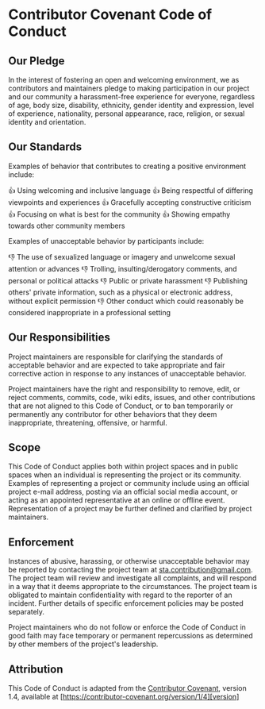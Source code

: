 Contributor Covenant Code of Conduct
================================================================================

Our Pledge
--------------------------------------------------------------------------------

In the interest of fostering an open and welcoming environment, 
we as contributors and maintainers pledge to making participation 
in our project and our community a harassment-free experience for 
everyone, regardless of age, body size, disability, ethnicity, 
gender identity and expression, level of experience, nationality, 
personal appearance, race, religion, or sexual identity and orientation.

Our Standards
--------------------------------------------------------------------------------

Examples of behavior that contributes to creating a positive 
environment include:

👍 Using welcoming and inclusive language
👍 Being respectful of differing viewpoints and experiences
👍 Gracefully accepting constructive criticism
👍 Focusing on what is best for the community
👍 Showing empathy towards other community members

Examples of unacceptable behavior by participants include:

👎 The use of sexualized language or imagery and unwelcome sexual attention or advances
👎 Trolling, insulting/derogatory comments, and personal or political attacks
👎 Public or private harassment
👎 Publishing others' private information, such as a physical or electronic address, without explicit permission
👎 Other conduct which could reasonably be considered inappropriate in a professional setting

Our Responsibilities
--------------------------------------------------------------------------------

Project maintainers are responsible for clarifying the standards 
of acceptable behavior and are expected to take appropriate and 
fair corrective action in response to any instances of unacceptable 
behavior.

Project maintainers have the right and responsibility to remove, 
edit, or reject comments, commits, code, wiki edits, issues, and 
other contributions that are not aligned to this Code of Conduct, 
or to ban temporarily or permanently any contributor for other 
behaviors that they deem inappropriate, threatening, offensive, 
or harmful.

Scope
--------------------------------------------------------------------------------

This Code of Conduct applies both within project spaces and in 
public spaces when an individual is representing the project or 
its community. Examples of representing a project or community 
include using an official project e-mail address, posting via an 
official social media account, or acting as an appointed 
representative at an online or offline event. Representation of a 
project may be further defined and clarified by project maintainers.

Enforcement
--------------------------------------------------------------------------------

Instances of abusive, harassing, or otherwise unacceptable behavior 
may be reported by contacting the project team at <sta.contribution@gmail.com>. 
The project team will review and investigate all complaints, and 
will respond in a way that it deems appropriate to the circumstances. 
The project team is obligated to maintain confidentiality with 
regard to the reporter of an incident. Further details of specific 
enforcement policies may be posted separately.

Project maintainers who do not follow or enforce the Code of Conduct 
in good faith may face temporary or permanent repercussions as 
determined by other members of the project's leadership.

Attribution
--------------------------------------------------------------------------------

This Code of Conduct is adapted from the [Contributor Covenant][homepage], 
version 1.4, available at [https://contributor-covenant.org/version/1/4][version]

[homepage]: https://contributor-covenant.org
[version]: https://contributor-covenant.org/version/1/4/
